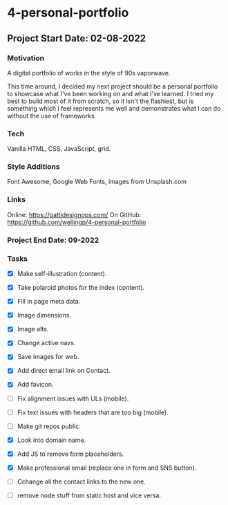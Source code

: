 # 4-personal-portfolio

## Project Start Date: 02-08-2022

### Motivation

A digital portfolio of works in the style of 90s vaporwave.

This time around, I decided my next project should be a personal portfolio to showcase what I've been working on and what I've learned. I tried my best to build most of it from scratch, so it isn't the flashiest, but is something which I feel represents me well and demonstrates what I can do without the use of frameworks. 

### Tech
Vanilla HTML, CSS, JavaScript, grid.

### Style Additions
Font Awesome, Google Web Fonts, images from Unsplash.com

### Links

Online: https://pattidesignops.com/
On GitHub: https://github.com/wellingp/4-personal-portfolio

### Project End Date: 09-2022

### Tasks

- [x] Make self-illustration (content).
- [x] Take polaroid photos for the index (content).
- [x] Fill in page meta data.
- [x] Image dimensions.
- [x] Image alts.
- [x] Change active navs.
- [x] Save images for web.
- [x] Add direct email link on Contact.
- [x] Add favicon.
- [ ] Fix alignment issues with ULs (mobile).
- [ ] Fix text issues with headers that are too big (mobile).
- [ ] Make git repos public.
- [x] Look into domain name.
- [x] Add JS to remove form placeholders.
- [x] Make professional email (replace one in form and SNS button).

- [ ] Cchange all the contact links to the new one.
- [ ] remove node stuff from static host and vice versa.
